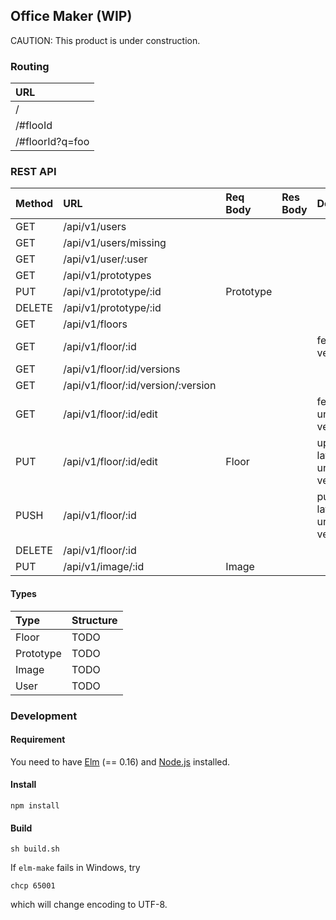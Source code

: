 Office Maker (WIP)
----

CAUTION: This product is under construction.

### Routing

|URL|
|:--|
|/|
|/#flooId|
|/#floorId?q=foo|

### REST API

|Method|URL|Req Body|Res Body|Description|Guest|General|Admin|
|:--|:--|:--|:--|:--|:--|:--|:--|
|GET| /api/v1/users||||✓|✓|✓|
|GET| /api/v1/users/missing||||✓|✓|✓|
|GET| /api/v1/user/:user||||✓|✓|✓|
|GET| /api/v1/prototypes||||✓|✓|✓|
|PUT| /api/v1/prototype/:id|Prototype|||||✓|
|DELETE| /api/v1/prototype/:id||||||✓|
|GET| /api/v1/floors||||✓|✓|✓|
|GET| /api/v1/floor/:id|||fetch latest version|✓|✓|✓|
|GET| /api/v1/floor/:id/versions||||✓|✓|✓|
|GET| /api/v1/floor/:id/version/:version||||✓|✓|✓|
|GET| /api/v1/floor/:id/edit|||fetch latest unpublished version||✓|✓|
|PUT| /api/v1/floor/:id/edit|Floor||update latest unpublished version||✓|✓|
|PUSH| /api/v1/floor/:id|||publish latest unpublished version|||✓|
|DELETE| /api/v1/floor/:id||||||✓|
|PUT| /api/v1/image/:id|Image|||||✓|

#### Types
|Type|Structure|
|:--|:--|
|Floor|TODO|
|Prototype|TODO|
|Image|TODO|
|User|TODO|

### Development

#### Requirement

You need to have [Elm](http://elm-lang.org/) (== 0.16) and [Node.js](https://nodejs.org/) installed.

#### Install

```
npm install
```

#### Build

```
sh build.sh
```

If `elm-make` fails in Windows, try
```
chcp 65001
```
which will change encoding to UTF-8.
